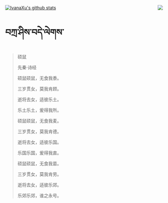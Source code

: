 [![IvanaXu's github stats](https://github-readme-stats.vercel.app/api?username=IvanaXu&show_icons=true&theme=vue-dark)](https://github.com/anuraghazra/github-readme-stats)
<img align="right" src="https://github-readme-stats.vercel.app/api/top-langs/?username=IvanaXu&langs_count=3&theme=graywhite" />
# བཀྲ་ཤིས་བདེ་ལེགས་
> 硕鼠
>
> 先秦·诗经
>
> 硕鼠硕鼠，无食我黍。
> 
> 三岁贯女，莫我肯顾。
> 
> 逝将去女，适彼乐土。
> 
> 乐土乐土，爰得我所。
> 
> 硕鼠硕鼠，无食我麦。
> 
> 三岁贯女，莫我肯德。
> 
> 逝将去女，适彼乐国。
> 
> 乐国乐国，爰得我直。
> 
> 硕鼠硕鼠，无食我苗。
> 
> 三岁贯女，莫我肯劳。
> 
> 逝将去女，适彼乐郊。
> 
> 乐郊乐郊，谁之永号。